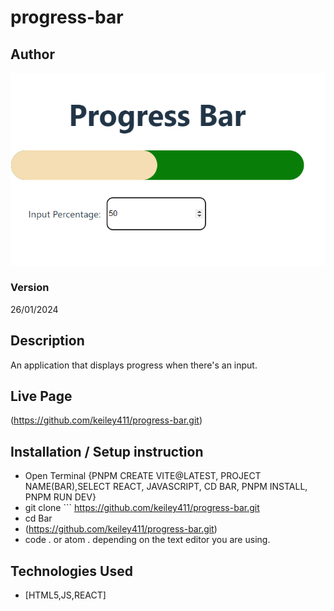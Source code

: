 # progress-bar
## Author
![alt text](https://github.com/keiley411/progress-bar/blob/main/progress-bar/src/assets/progress.png)

### Version
26/01/2024
## Description
An application that displays progress when there's an input.
## Live Page 
(https://github.com/keiley411/progress-bar.git)
## Installation / Setup instruction
* Open Terminal {PNPM CREATE VITE@LATEST, PROJECT NAME(BAR),SELECT REACT, JAVASCRIPT, CD BAR, PNPM INSTALL, PNPM RUN DEV}
* git clone ``` https://github.com/keiley411/progress-bar.git
* cd Bar
* (https://github.com/keiley411/progress-bar.git)
* code . or atom . depending on the text editor you are using.
## Technologies Used
* [HTML5,JS,REACT]
